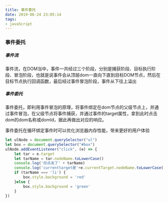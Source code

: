 ```yaml
---
title: 事件委托
date: 2019-06-24 23:05:14
tags:
- javaScript
---
```


### 事件委托

##### 事件流

事件流，在DOM当中，事件一共经过三个阶段，分别是捕获阶段、目标执行阶段、冒泡阶段，也就是说事件会从顶层dom一直向下直到目标DOM节点，然后在目标节点执行回调函数，最后经过事件冒泡阶段，事件从下往上溢出

##### 事件委托

事件委托，即利用事件冒泡的原理，将事件绑定在dom节点的父级节点上，并通过事件冒泡，在父级节点将事件捕获，并通过事件的target属性，拿到此时点击dom的dom名称或domId，据此再做出对应的响应。

事件委托在循环绑定事件时可以优化浏览器内存性能，带来更好的用户体验

```js
let ulNode = document.querySelector("ul")
let box = document.querySelector("#box")
ulNode.addEventListener("click", (e) => {
	let tar = e.target
	let tarName = tar.nodeName.toLowerCase()
	console.log('你点击了' + tarName)
	console.log('currenttarget是'+e.currentTarget.nodeName.toLowerCase())
	if (tarName === 'li') {
		box.style.background = 'red'
	}else {
		box.style.background = 'green'
	}
})
```

